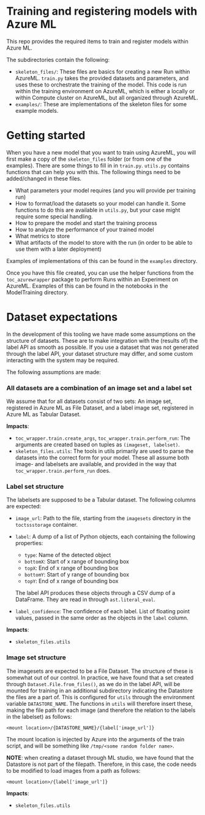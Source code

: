 # Training and registering models with Azure ML

This repo provides the required items to train and register models within Azure
ML.

The subdirectories contain the following:

- `skeleton_files/`:  These files are basics for creating a new Run within
                      AzureML. `train.py` takes the provided datasets and
                      parameters, and uses these to orchestrate the training of
                      the model. This code is run within the training
                      environment on AzureML, which is either a locally or
                      within Compute cluster on AzureML, but all organized
                      through AzureML.
- `examples/`:        These are implementations of the skeleton files for some
                      example models.

# Getting started

When you have a new model that you want to train using AzureML, you
will first make a copy of the `skeleton_files` folder (or from one
of the examples). There are some things to fill in in `train.py`.
`utils.py` contains functions that can help you with this. The 
following things need to be added/changed in these files.

- What parameters your model requires (and you will provide per
  training run)
- How to format/load the datasets so your model can handle it. Some
  functions to do this are available in `utils.py`, but your case
  might require some special handling.
- How to prepare the model and start the training process
- How to analyze the performance of your trained model
- What metrics to store
- What artifacts of the model to store with the run (in order to
  be able to use them with a later deployment)

Examples of implementations of this can be found in the `examples`
directory.

Once you have this file created, you can use the helper functions
from the `toc_azurewrapper` package to perform Runs within an
Experiment on AzureML. Examples of this can be found in the 
notebooks in the ModelTraining directory.

# Dataset expectations

In the development of this tooling we have made some assumptions on the
structure of datasets. These are to make integration with the (results
of) the label API as smooth as possible. If you use a dataset that was
not generated through the label API, your dataset structure may differ,
and some custom interacting with the system may be required.

The following assumptions are made:

### All datasets are a combination of an image set and a label set

We assume that for all datasets consist of two sets: An image set,
registered in Azure ML as File Dataset, and a label image set,
registered in Azure ML as Tabular Dataset.

**Impacts**:

- `toc_wrapper.train.create_args`, `toc_wrapper.train.perform_run`:
The arguments are created based on tuples as `(imageset, labelset)`.
- `skeleton_files.utils`: The tools in utils primarily are used to
parse the datasets into the correct form for your model. These all
assume both image- and labelsets are available, and provided in the
way that `toc_wrapper.train.perform_run` does.

### Label set structure

The labelsets are supposed to be a Tabular dataset. The following 
columns are expected:

- `image_url`: Path to the file, starting from the `imagesets` 
directory in the `toctssstorage` container.
- `label`: A dump of a list of Python objects, each containing the 
following properties:

  - `type`: Name of the detected object
  - `bottomX`: Start of x range of bounding box
  - `topX`: End of x range of bounding box
  - `bottomY`: Start of y range of bounding box
  - `topY`: End of x range of bounding box

  The label API produces these objects through a CSV dump of a
DataFrame. They are read in through `ast.literal_eval`.
- `label_confidence`: The confidence of each label. List of floating 
point values, passed in the same order as the objects in the `label` 
column.

**Impacts**:

- `skeleton_files.utils`

### Image set structure

The imagesets are expected to be a File Dataset. The structure of these
is somewhat out of our control. In practice, we have found that a set
created through `Dataset.File.from_files()`, as we do in the label API,
will be mounted for training in an additional subdirectory indicating
the Datastore the files are a part of. This is configured for `utils`
through the environment variable `DATASTORE_NAME`. The functions in
`utils` will therefore insert these, making the file path for each
image (and therefore the relation to the labels in the labelset) as
follows:

`<mount location>/{DATASTORE_NAME}/{label['image_url']}`

The mount location is injected by Azure into the arguments of the train
script, and will be something like `/tmp/<some random folder name>`.

**NOTE**: when creating a dataset through ML studio, we have found that
the Datastore is not part of the filepath. Therefore, in this case, 
the code needs to be modified to load images from a path as follows:

`<mount location>/{label['image_url']}`

**Impacts**:

- `skeleton_files.utils`